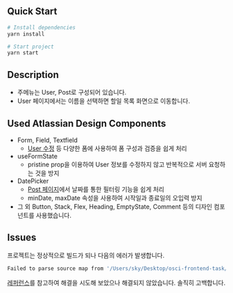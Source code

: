 ## Quick Start

```bash
# Install dependencies
yarn install

# Start project
yarn start
```

## Description

- 주메뉴는 User, Post로 구성되어 있습니다.
- User 페이지에서는 이름을 선택하면 할일 목록 화면으로 이동합니다.

## Used Atlassian Design Components

- Form, Field, Textfield
  - [User 수정](https://osci-frontend-task.vercel.app/users/1) 등 다양한 폼에 사용하여 폼 구성과 검증을 쉽게 처리
- useFormState
  - pristine prop을 이용하여 User 정보를 수정하지 않고 반복적으로 서버 요청하는 것을 방지
- DatePicker
  - [Post 페이지](https://osci-frontend-task.vercel.app/posts)에서 날짜를 통한 필터링 기능을 쉽게 처리
  - minDate, maxDate 속성을 사용하여 시작일과 종료일의 오입력 방지
- 그 외 Button, Stack, Flex, Heading, EmptyState, Comment 등의 디자인 컴포넌트를 사용했습니다.

## Issues

프로젝트는 정상적으로 빌드가 되나 다음의 에러가 발생합니다.

```bash
Failed to parse source map from '/Users/sky/Desktop/osci-frontend-task/node_modules/@atlaskit/analytics-next-stable-react-context/src/context.ts' file: Error: ENOENT: no such file or directory, open '/Users/sky/Desktop/osci-frontend-task/node_modules/@atlaskit/analytics-next-stable-react-context/src/context.ts'
```

[레퍼런스](https://community.developer.atlassian.com/t/error-when-i-use-atlaskit-editor-core-with-forge-custom-ui/62091/9)를 참고하여 해결을 시도해 보았으나 해결되지 않았습니다. 솔직히 고백합니다.

